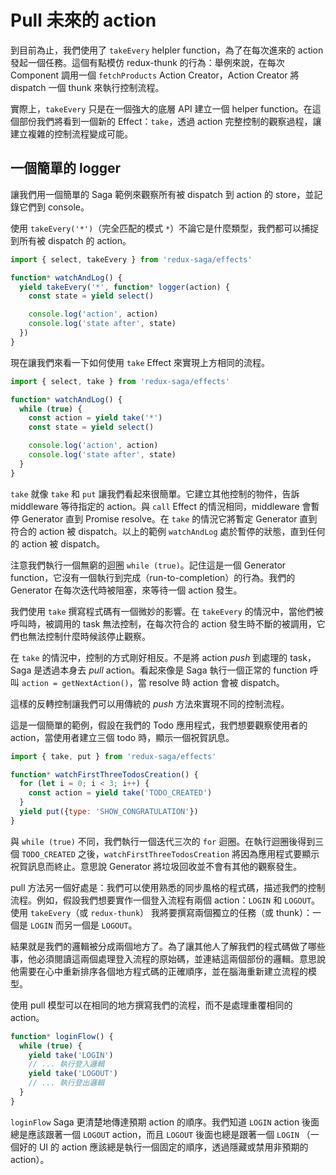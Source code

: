 # Pull 未來的 action

到目前為止，我們使用了 `takeEvery` helpler function，為了在每次進來的 action 發起一個任務。這個有點模仿 redux-thunk 的行為：舉例來說，在每次 Component 調用一個 `fetchProducts` Action Creator，Action Creator 將 dispatch 一個 thunk 來執行控制流程。

實際上，`takeEvery` 只是在一個強大的底層 API 建立一個 helper function。在這個部份我們將看到一個新的 Effect：`take`，透過 action 完整控制的觀察過程，讓建立複雜的控制流程變成可能。

## 一個簡單的 logger

讓我們用一個簡單的 Saga 範例來觀察所有被 dispatch 到 action 的 store，並記錄它們到 console。

使用 `takeEvery('*')`（完全匹配的模式 `*`）不論它是什麼類型，我們都可以捕捉到所有被 dispatch 的 action。

```javascript
import { select, takeEvery } from 'redux-saga/effects'

function* watchAndLog() {
  yield takeEvery('*', function* logger(action) {
    const state = yield select()

    console.log('action', action)
    console.log('state after', state)
  })
}
```

現在讓我們來看一下如何使用 `take` Effect 來實現上方相同的流程。

```javascript
import { select, take } from 'redux-saga/effects'

function* watchAndLog() {
  while (true) {
    const action = yield take('*')
    const state = yield select()

    console.log('action', action)
    console.log('state after', state)
  }
}
```

`take` 就像 `take` 和 `put` 讓我們看起來很簡單。它建立其他控制的物件，告訴 middleware 等待指定的 action。與 `call` Effect 的情況相同，middleware 會暫停 Generator 直到 Promise resolve。在 `take` 的情況它將暫定 Generator 直到符合的 action 被 dispatch。以上的範例 `watchAndLog` 處於暫停的狀態，直到任何的 action 被 dispatch。

注意我們執行一個無窮的迴圈 `while (true)`。記住這是一個 Generator function，它沒有一個執行到完成（run-to-completion）的行為。我們的 Generator 在每次迭代時被阻塞，來等待一個 action 發生。

我們使用 `take` 撰寫程式碼有一個微妙的影響。在 `takeEvery` 的情況中，當他們被呼叫時，被調用的 task 無法控制，在每次符合的 action 發生時不斷的被調用，它們也無法控制什麼時候該停止觀察。

在 `take` 的情況中，控制的方式剛好相反。不是將 action *push* 到處理的 task，Saga 是透過本身去 *pull* action。看起來像是 Saga 執行一個正常的 function 呼叫 `action = getNextAction()`，當 resolve 時 action 會被 dispatch。

這樣的反轉控制讓我們可以用傳統的 *push* 方法來實現不同的控制流程。

這是一個簡單的範例，假設在我們的 Todo 應用程式，我們想要觀察使用者的 action，當使用者建立三個 todo 時，顯示一個祝賀訊息。

```javascript
import { take, put } from 'redux-saga/effects'

function* watchFirstThreeTodosCreation() {
  for (let i = 0; i < 3; i++) {
    const action = yield take('TODO_CREATED')
  }
  yield put({type: 'SHOW_CONGRATULATION'})
}
```

與 `while (true)` 不同，我們執行一個迭代三次的 `for` 迴圈。在執行迴圈後得到三個 `TODO_CREATED` 之後，`watchFirstThreeTodosCreation` 將因為應用程式要顯示祝賀訊息而終止。意思說 Generator 將垃圾回收並不會有其他的觀察發生。

pull 方法另一個好處是：我們可以使用熟悉的同步風格的程式碼，描述我們的控制流程。例如，假設我們想要實作一個登入流程有兩個 action：`LOGIN` 和 `LOGOUT`。使用 `takeEvery`（或 `redux-thunk`） 我將要撰寫兩個獨立的任務（或 thunk）：一個是 `LOGIN` 而另一個是 `LOGOUT`。

結果就是我們的邏輯被分成兩個地方了。為了讓其他人了解我們的程式碼做了哪些事，他必須閱讀這兩個處理登入流程的原始碼，並連結這兩個部份的邏輯。意思說他需要在心中重新排序各個地方程式碼的正確順序，並在腦海重新建立流程的模型。

使用 pull 模型可以在相同的地方撰寫我們的流程，而不是處理重覆相同的 action。

```javascript
function* loginFlow() {
  while (true) {
    yield take('LOGIN')
    // ... 執行登入邏輯
    yield take('LOGOUT')
    // ... 執行登出邏輯
  }
}
```

`loginFlow` Saga 更清楚地傳達預期 action 的順序。我們知道 `LOGIN` action 後面總是應該跟著一個 `LOGOUT` action，而且 `LOGOUT` 後面也總是跟著一個 `LOGIN` （一個好的 UI 的 action 應該總是執行一個固定的順序，透過隱藏或禁用非預期的 action）。
